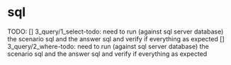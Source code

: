 # sql



TODO:
[] 3_query/1_select-todo: need to run (against sql server database) the scenario sql and the answer sql and verify if everything as expected
[] 3_query/2_where-todo: need to run (against sql server database) the scenario sql and the answer sql and verify if everything as expected

